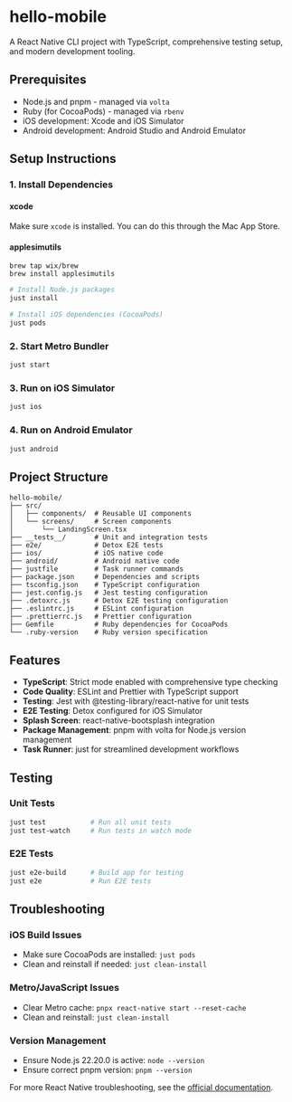 # hello-mobile

A React Native CLI project with TypeScript, comprehensive testing setup, and modern development tooling.

## Prerequisites

- Node.js and pnpm - managed via `volta`
- Ruby (for CocoaPods) - managed via `rbenv`
- iOS development: Xcode and iOS Simulator
- Android development: Android Studio and Android Emulator

## Setup Instructions

### 1. Install Dependencies

#### xcode
Make sure `xcode` is installed. You can do this through the Mac App Store.

#### applesimutils

```shell
brew tap wix/brew
brew install applesimutils
```

```bash
# Install Node.js packages
just install

# Install iOS dependencies (CocoaPods)
just pods
```

### 2. Start Metro Bundler

```bash
just start
```

### 3. Run on iOS Simulator

```bash
just ios
```

### 4. Run on Android Emulator

```bash
just android
```

## Project Structure

```
hello-mobile/
├── src/
│   ├── components/  # Reusable UI components
│   └── screens/     # Screen components
│       └── LandingScreen.tsx
├── __tests__/       # Unit and integration tests
├── e2e/             # Detox E2E tests
├── ios/             # iOS native code
├── android/         # Android native code
├── justfile         # Task runner commands
├── package.json     # Dependencies and scripts
├── tsconfig.json    # TypeScript configuration
├── jest.config.js   # Jest testing configuration
├── .detoxrc.js      # Detox E2E testing configuration
├── .eslintrc.js     # ESLint configuration
├── .prettierrc.js   # Prettier configuration
├── Gemfile          # Ruby dependencies for CocoaPods
└── .ruby-version    # Ruby version specification
```

## Features

- **TypeScript**: Strict mode enabled with comprehensive type checking
- **Code Quality**: ESLint and Prettier with TypeScript support
- **Testing**: Jest with @testing-library/react-native for unit tests
- **E2E Testing**: Detox configured for iOS Simulator
- **Splash Screen**: react-native-bootsplash integration
- **Package Management**: pnpm with volta for Node.js version management
- **Task Runner**: just for streamlined development workflows

## Testing

### Unit Tests
```bash
just test           # Run all unit tests
just test-watch     # Run tests in watch mode
```

### E2E Tests
```bash
just e2e-build      # Build app for testing
just e2e            # Run E2E tests
```

## Troubleshooting

### iOS Build Issues
- Make sure CocoaPods are installed: `just pods`
- Clean and reinstall if needed: `just clean-install`

### Metro/JavaScript Issues
- Clear Metro cache: `pnpx react-native start --reset-cache`
- Clean and reinstall: `just clean-install`

### Version Management
- Ensure Node.js 22.20.0 is active: `node --version`
- Ensure correct pnpm version: `pnpm --version`

For more React Native troubleshooting, see the [official documentation](https://reactnative.dev/docs/troubleshooting).
